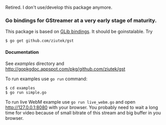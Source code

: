 Retired. I don't use/develop this package anymore.

### Go bindings for GStreamer at a very early stage of maturity.

This package is based on [GLib bindings](https://github.com/ziutek/glib). It
should be goinstalable. Try

    $ go get github.com/ziutek/gst

#### Documentation

See *examples* directory and http://gopkgdoc.appspot.com/pkg/github.com/ziutek/gst

To run examples use `go run` command:

	$ cd examples
	$ go run simple.go

To run live WebM example use `go run live_webm.go` and open
http://127.0.0.1:8080 with your browser. You probably need to wait a long time
for video because of small bitrate of this stream and big buffer in you browser.
